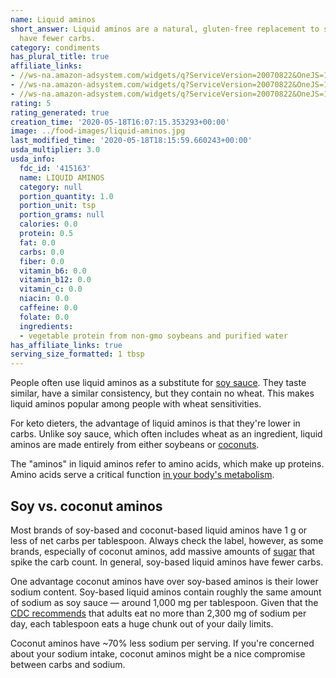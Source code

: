 ```yaml
---
name: Liquid aminos
short_answer: Liquid aminos are a natural, gluten-free replacement to soy sauce that
  have fewer carbs.
category: condiments
has_plural_title: true
affiliate_links:
- //ws-na.amazon-adsystem.com/widgets/q?ServiceVersion=20070822&OneJS=1&Operation=GetAdHtml&MarketPlace=US&source=ss&ref=as_ss_li_til&ad_type=product_link&tracking_id=isitketo-20&language=en_US&marketplace=amazon&region=US&placement=B002LMC300&asins=B002LMC300&linkId=b5edaa5d7bcc520a033d1c15eda2e237&show_border=true&link_opens_in_new_window=true
- //ws-na.amazon-adsystem.com/widgets/q?ServiceVersion=20070822&OneJS=1&Operation=GetAdHtml&MarketPlace=US&source=ss&ref=as_ss_li_til&ad_type=product_link&tracking_id=isitketo-20&language=en_US&marketplace=amazon&region=US&placement=B00URR48KY&asins=B00URR48KY&linkId=a047014b58bce6e3a4ef043e853dd949&show_border=true&link_opens_in_new_window=true
- //ws-na.amazon-adsystem.com/widgets/q?ServiceVersion=20070822&OneJS=1&Operation=GetAdHtml&MarketPlace=US&source=ss&ref=as_ss_li_til&ad_type=product_link&tracking_id=isitketo-20&language=en_US&marketplace=amazon&region=US&placement=B00JSRG2TE&asins=B00JSRG2TE&linkId=e3eb28a2fced667236d52d69ea9111c1&show_border=true&link_opens_in_new_window=true
rating: 5
rating_generated: true
creation_time: '2020-05-18T16:07:15.353293+00:00'
image: ../food-images/liquid-aminos.jpg
last_modified_time: '2020-05-18T18:15:59.660243+00:00'
usda_multiplier: 3.0
usda_info:
  fdc_id: '415163'
  name: LIQUID AMINOS
  category: null
  portion_quantity: 1.0
  portion_unit: tsp
  portion_grams: null
  calories: 0.0
  protein: 0.5
  fat: 0.0
  carbs: 0.0
  fiber: 0.0
  vitamin_b6: 0.0
  vitamin_b12: 0.0
  vitamin_c: 0.0
  niacin: 0.0
  caffeine: 0.0
  folate: 0.0
  ingredients:
  - vegetable protein from non-gmo soybeans and purified water
has_affiliate_links: true
serving_size_formatted: 1 tbsp
---
```

People often use liquid aminos as a substitute for [soy sauce](/soy-sauce). They taste similar, have a similar consistency, but they contain no wheat. This makes liquid aminos popular among people with wheat sensitivities.

For keto dieters, the advantage of liquid aminos is that they're lower in carbs. Unlike soy sauce, which often includes wheat as an ingredient, liquid aminos are made entirely from either soybeans or [coconuts](/coconut).

The "aminos" in liquid aminos refer to amino acids, which make up proteins. Amino acids serve a critical function [in your body's metabolism](https://www.ncbi.nlm.nih.gov/pubmed/19301095).

## Soy vs. coconut aminos

Most brands of soy-based and coconut-based liquid aminos have 1 g or less of net carbs per tablespoon. Always check the label, however, as some brands, especially of coconut aminos, add massive amounts of [sugar](/sugar) that spike the carb count. In general, soy-based liquid aminos have fewer carbs.

One advantage coconut aminos have over soy-based aminos is their lower sodium content. Soy-based liquid aminos contain roughly the same amount of sodium as soy sauce &mdash; around 1,000 mg per tablespoon. Given that the [CDC recommends](https://www.cdc.gov/salt/pdfs/sodium_dietary_guidelines.pdf) that adults eat no more than 2,300 mg of sodium per day, each tablespoon eats a huge chunk out of your daily limits.

Coconut aminos have ~70% less sodium per serving. If you're concerned about your sodium intake, coconut aminos might be a nice compromise between carbs and sodium.

